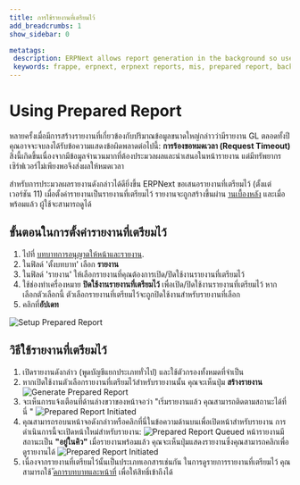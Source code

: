 ```yaml
---
title: การใช้รายงานที่เตรียมไว้
add_breadcrumbs: 1
show_sidebar: 0

metatags:
 description: ERPNext allows report generation in the background so users can continue with their usual tasks while the report is being generated for them.
 keywords: frappe, erpnext, erpnext reports, mis, prepared report, background reports
---
```


<!-- add-breadcrumbs -->
# Using Prepared Report

หลายครั้งเมื่อมีการสร้างรายงานที่เกี่ยวข้องกับปริมาณข้อมูลขนาดใหญ่กล่าวว่ามีรายงาน GL ตลอดทั้งปีคุณอาจจะจบลงได้รับข้อความแสดงข้อผิดพลาดต่อไปนี้: **การร้องขอหมดเวลา (Request Timeout)** สิ่งนี้เกิดขึ้นเนื่องจากมีข้อมูลจำนวนมากที่ต้องประมวลผลและนำเสนอในหน้ารายงาน แต่มีทรัพยากรเซิร์ฟเวอร์ไม่เพียงพอจึงส่งผลให้หมดเวลา

สำหรับการประมวลผลรายงานดังกล่าวได้ดียิ่งขึ้น ERPNext ขอเสนอรายงานที่เตรียมไว้ (ตั้งแต่เวอร์ชัน 11) เมื่อตั้งค่ารายงานเป็นรายงานที่เตรียมไว้ รายงานจะถูกสร้างขึ้นผ่าน [านเบื้องหลัง](https://frappe.io/docs/user/en/guides/app-development/running-background-jobs) และเมื่อพร้อมแล้ว ผู้ใช้จะสามารถดูได้

## ขั้นตอนในการตั้งค่ารายงานที่เตรียมไว้

1. ไปที่ [บทบาทการอนุญาตให้หน้าและรายงาน](/docs/user/manual/en/setting-up/users-and-permissions/role-permission-for-page-and-report).
1. ในฟิลด์ 'ตั้งบทบาท' เลือก **รายงาน**
1. ในฟิลด์ 'รายงาน' ให้เลือกรายงานที่คุณต้องการเปิด/ปิดใช้งานรายงานที่เตรียมไว้
1. ใช้ช่องทำเครื่องหมาย **ปิดใช้งานรายงานที่เตรียมไว้** เพื่อเปิด/ปิดใช้งานรายงานที่เตรียมไว้ หากเลือกตัวเลือกนี้ ตัวเลือกรายงานที่เตรียมไว้จะถูกปิดใช้งานสำหรับรายงานที่เลือก
1. คลิกที่**อัปเดท**

<img alt="Setup Prepared Report" class="screenshot" src="{{docs_base_url}}/assets/img/articles/set-prep-report.gif">

## วิธีใช้รายงานที่เตรียมไว้

1. เปิดรายงานดังกล่าว (พูดบัญชีแยกประเภททั่วไป) และใช้ตัวกรองทั้งหมดที่จำเป็น
1. หากเปิดใช้งานตัวเลือกรายงานที่เตรียมไว้สำหรับรายงานนั้น คุณจะเห็นปุ่ม **สร้างรายงาน** 
    <img alt="Generate Prepared Report" class="screenshot" src="{{docs_base_url}}/assets/img/articles/prepared-report-generate.png">
1. จะเห็นการแจ้งเตือนที่ด้านล่างขวาของหน้าจอว่า "เริ่มรายงานแล้ว คุณสามารถติดตามสถานะได้ที่นี่ "
    <img alt="Prepared Report Initiated" class="screenshot" src="{{docs_base_url}}/assets/img/articles/prepared-report-bg.png">
1. คุณสามารถรอบนหน้าจอดังกล่าวหรือคลิกที่นี่ในข้อความด้านบนเพื่อเปิดหน้าสำหรับรายงาน การดำเนินการนี้จะเปิดหน้าใหม่สำหรับรายงาน:
    <img alt="Prepared Report Queued" class="screenshot" src="{{docs_base_url}}/assets/img/articles/prepared-report-queued.png">
    หน้ารายงานมีสถานะเป็น **"อยู่ในคิว"** เมื่อรายงานพร้อมแล้ว คุณจะเห็นปุ่มแสดงรายงานซึ่งคุณสามารถคลิกเพื่อดูรายงานได้
     <img alt="Prepared Report Initiated" class="screenshot" src="{{docs_base_url}}/assets/img/articles/prepared-report-page.png">
1. เนื่องจากรายงานที่เตรียมไว้นั้นเป็นประเภทเอกสารเช่นกัน ในการดูรายการรายงานที่เตรียมไว้ คุณสามารถใช้ [ัดการบทบาทและหน้าที่](/docs/user/manual/en/setting-up/users-and-permissions/role-based-permissions) เพื่อให้สิทธิ์เข้าถึงได้